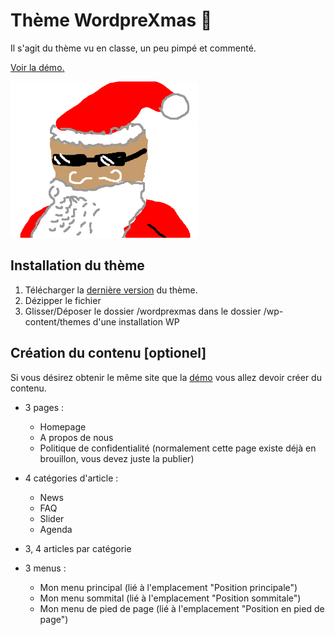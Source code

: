 # Thème WordpreXmas 🎄

Il s'agit du thème vu en classe, un peu pimpé et commenté.

[Voir la démo.](http://xmas.proto.tips/)

![HoHoHo](github/screenshots/xmas.png)

## Installation du thème

1. Télécharger la  [dernière version](https://github.com/coppee/isfsc-emu2-wordprexmas/releases) du thème.
2. Dézipper le fichier
3. Glisser/Déposer le dossier /wordprexmas dans le dossier /wp-content/themes d'une installation WP

## Création du contenu [optionel]

Si vous désirez obtenir le même site que la [démo](http://xmas.proto.tips/) vous allez devoir créer du contenu. 

- 3 pages :
  - Homepage
  -  A propos de nous
  - Politique de confidentialité (normalement cette page existe déjà en brouillon, vous devez juste la publier)

- 4 catégories d'article :
  - News
  - FAQ
  - Slider
  - Agenda

- 3, 4 articles par catégorie

- 3 menus :
  - Mon menu principal (lié à l'emplacement "Position principale")
  - Mon menu sommital (lié à l'emplacement "Position sommitale")
  - Mon menu de pied de page (lié à l'emplacement "Position en pied de page")

